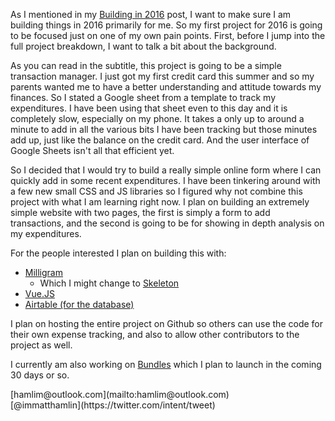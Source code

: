 As I mentioned in my [Building in 2016](http://matthamlin.me/Posts/Pub/2016/January/BuildingIn2016.html) post, I want to make sure I am building things in 2016 primarily for me. So my first project for 2016 is going to be focused just on one of my own pain points. First, before I jump into the full project breakdown, I want to talk a bit about the background.

As you can read in the subtitle, this project is going to be a simple transaction manager. I just got my first credit card this summer and so my parents wanted me to have a better understanding and attitude towards my finances. So I stated a Google sheet from a template to track my expenditures. I have been using that sheet even to this day and it is completely slow, especially on my phone. It takes a only up to around a minute to add in all the various bits I have been tracking but those minutes add up, just like the balance on the credit card. And the user interface of Google Sheets isn't all that efficient yet.

So I decided that I would try to build a really simple online form where I can quickly add in some recent expenditures. I have been tinkering around with a few new small CSS and JS libraries so I figured why not combine this project with what I am learning right now. I plan on building an extremely simple website with two pages, the first is simply a form to add transactions, and the second is going to be for showing in depth analysis on my expenditures. 

For the people interested I plan on building this with:
  * [Milligram](http://milligram.github.io/)
    * Which I might change to [Skeleton](http://getskeleton.com)
  * [Vue.JS](http://vuejs.org/)
  * [Airtable (for the database)](https://airtable.com/)

I plan on hosting the entire project on Github so others can use the code for their own expense tracking, and also to allow other contributors to the project as well.

I currently am also working on [Bundles](http://goexploring.today) which I plan to launch in the coming 30 days or so.

<div class="clear-fix">
<div class="left">
  <i class="fa fa-envelope"></i>[hamlim@outlook.com](mailto:hamlim@outlook.com)
</div>
<div class="right">
  <i class="fa fa-twitter"></i>[@immatthamlin](https://twitter.com/intent/tweet)
</div>
</div>
